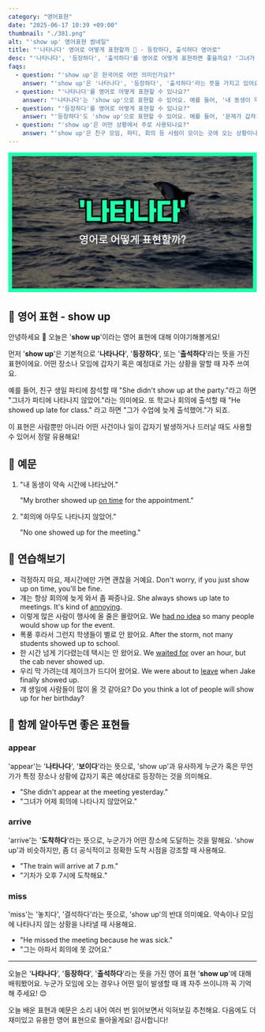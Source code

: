 ```yaml
---
category: "영어표현"
date: "2025-06-17 10:39 +09:00"
thumbnail: "./381.png"
alt: "'show up' 영어표현 썸네일"
title: "'나타나다' 영어로 어떻게 표현할까 👀 - 등장하다, 출석하다 영어로"
desc: "'나타나다', '등장하다', '출석하다'를 영어로 어떻게 표현하면 좋을까요? '그녀가 파티에 나타나지 않았어.', '그가 수업에 늦게 출석했어.' 등을 영어로 표현하는 법을 배워봅시다. 다양한 예문을 통해서 연습하고 본인의 표현으로 만들어 보세요."
faqs:
  - question: "'show up'은 한국어로 어떤 의미인가요?"
    answer: "'show up'은 '나타나다', '등장하다', '출석하다'라는 뜻을 가지고 있어요. 누군가 모임이나 장소에 오는 상황을 표현할 때 자주 쓰여요."
  - question: "'나타나다'를 영어로 어떻게 표현할 수 있나요?"
    answer: "'나타나다'는 'show up'으로 표현할 수 있어요. 예를 들어, '내 동생이 약속 시간에 나타났어'는 'My brother showed up on time for the appointment'로 말해요."
  - question: "'등장하다'를 영어로 어떻게 표현할 수 있나요?"
    answer: "'등장하다'도 'show up'으로 표현할 수 있어요. 예를 들어, '문제가 갑자기 나타났어'는 'The problem suddenly showed up'라고 해요."
  - question: "'show up'은 어떤 상황에서 주로 사용되나요?"
    answer: "'show up'은 친구 모임, 파티, 회의 등 사람이 모이는 곳에 오는 상황이나 어떤 일이 갑자기 발생할 때도 사용할 수 있어서 자주 쓰여요."
---
```


!['show up' 영어표현](./381.png)

## 🌟 영어 표현 - show up

안녕하세요 👋 오늘은 '**show up**'이라는 영어 표현에 대해 이야기해볼게요!

먼저 '**show up**'은 기본적으로 '**나타나다**', '**등장하다**', 또는 '**출석하다**'라는 뜻을 가진 표현이에요. 어떤 장소나 모임에 갑자기 혹은 예정대로 가는 상황을 말할 때 자주 쓰여요.

예를 들어, 친구 생일 파티에 참석할 때 "She didn't show up at the party."라고 하면 "그녀가 파티에 나타나지 않았어."라는 의미에요. 또 학교나 회의에 출석할 때 "He showed up late for class." 라고 하면 "그가 수업에 늦게 출석했어."가 되죠.

이 표현은 사람뿐만 아니라 어떤 사건이나 일이 갑자기 발생하거나 드러날 때도 사용할 수 있어서 정말 유용해요!

## 📖 예문

1. "내 동생이 약속 시간에 나타났어."

   "My brother showed up [on time](/blog/vocab-1/043.on-time/) for the appointment."

2. "회의에 아무도 나타나지 않았어."

   "No one showed up for the meeting."

## 💬 연습해보기

<ul data-interactive-list>

  <li data-interactive-item>
    <span data-toggler>걱정하지 마요, 제시간에만 가면 괜찮을 거예요.</span>
    <span data-answer>Don't worry, if you just show up on time, you'll be fine.</span>
  </li>

  <li data-interactive-item>
    <span data-toggler>걔는 항상 회의에 늦게 와서 좀 짜증나요.</span>
    <span data-answer>She always shows up late to meetings. It's kind of <a href="/blog/in-english/364.annoying/">annoying</a>.</span>
  </li>

  <li data-interactive-item>
    <span data-toggler>이렇게 많은 사람이 행사에 올 줄은 몰랐어요.</span>
    <span data-answer>We <a href="/blog/in-english/187.have-no-idea/">had no idea</a> so many people would show up for the event.</span>
  </li>

  <li data-interactive-item>
    <span data-toggler>폭풍 후라서 그런지 학생들이 별로 안 왔어요.</span>
    <span data-answer>After the storm, not many students showed up to school.</span>
  </li>

  <li data-interactive-item>
    <span data-toggler>한 시간 넘게 기다렸는데 택시는 안 왔어요.</span>
    <span data-answer>We <a href="/blog/in-english/377.wait-for/">waited for</a> over an hour, but the cab never showed up.</span>
  </li>

  <li data-interactive-item>
    <span data-toggler>우리 막 가려는데 제이크가 드디어 왔어요.</span>
    <span data-answer>We were about to <a href="/blog/in-english/402.leave/">leave</a> when Jake finally showed up.</span>
  </li>

  <li data-interactive-item>
    <span data-toggler>걔 생일에 사람들이 많이 올 것 같아요?</span>
    <span data-answer>Do you think a lot of people will show up for her birthday?</span>
  </li>

</ul>

## 🤝 함께 알아두면 좋은 표현들

### appear

'appear'는 '**나타나다**', '**보이다**'라는 뜻으로, 'show up'과 유사하게 누군가 혹은 무언가가 특정 장소나 상황에 갑자기 혹은 예상대로 등장하는 것을 의미해요.

- "She didn't appear at the meeting yesterday."
- "그녀가 어제 회의에 나타나지 않았어요."

### arrive

'arrive'는 '**도착하다**'라는 뜻으로, 누군가가 어떤 장소에 도달하는 것을 말해요. 'show up'과 비슷하지만, 좀 더 공식적이고 정확한 도착 시점을 강조할 때 사용해요.

- "The train will arrive at 7 p.m."
- "기차가 오후 7시에 도착해요."

### miss

'miss'는 '놓치다', '결석하다'라는 뜻으로, 'show up'의 반대 의미예요. 약속이나 모임에 나타나지 않는 상황을 나타낼 때 사용해요.

- "He missed the meeting because he was sick."
- "그는 아파서 회의에 못 갔어요."

---

오늘은 '**나타나다**', '**등장하다**', '**출석하다**'라는 뜻을 가진 영어 표현 '**show up**'에 대해 배워봤어요. 누군가 모임에 오는 경우나 어떤 일이 발생할 때 꽤 자주 쓰이니까 꼭 기억해 주세요! 😊

오늘 배운 표현과 예문은 소리 내어 여러 번 읽어보면서 익혀보길 추천해요. 다음에도 더 재미있고 유용한 영어 표현으로 돌아올게요! 감사합니다!
